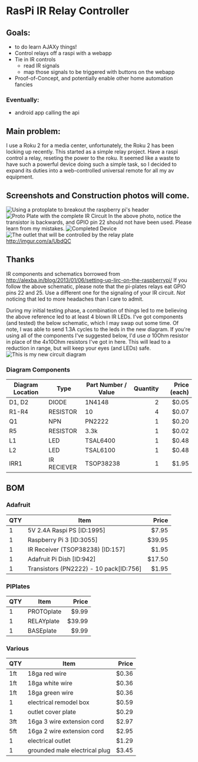 # RasPi IR Relay Controller

## Goals:
* to do learn AJAXy things!
* Control relays off a raspi with a webapp
* Tie in IR controls
  * read IR signals
  * map those signals to be triggered with buttons on the webapp
* Proof-of-Concept, and potentially enable other home automation fancies

### Eventually:
* android app calling the api

## Main problem:
I use a Roku 2 for a media center, unfortunately, the Roku 2 has been locking up recently.
This started as a simple relay project. Have a raspi control a relay, reseting the power to the roku.
It seemed like a waste to have such a powerful device doing such a simple task, so I decided to
expand its duties into a web-controlled universal remote for all my av equipment.

## Screenshots and Construction photos will come.
![Using a protoplate to breakout the raspberry pi's header](http://i.imgur.com/o1Sqi7B.jpg)
![Proto Plate with the complete IR Circuit](http://i.imgur.com/sMnoEb9.jpg)
In the above photo, notice the transistor is backwards, and GPIO pin 22 should not have been used. Please learn from my mistakes.
![Completed Device](http://i.imgur.com/Pcskmng.jpg)
![The outlet that will be controlled by the relay plate](http://i.imgur.com/zjCbX7E.jpg)
http://imgur.com/a/UbdQC

## Thanks
IR components and schematics borrowed from http://alexba.in/blog/2013/01/06/setting-up-lirc-on-the-raspberrypi/
If you follow the above schematic, please note that the pi-plates relays eat GPIO pins 22 and 25. Use a different one for the signaling of your IR circuit. *Not* noticing that led to more headaches than I care to admit.

During my initial testing phase, a combination of things led to me believing the above reference led to at least 4 blown IR LEDs. I've got components (and tested) the below schematic, which I may swap out some time. Of note, I was able to send 1.3A cycles to the leds in the new diagram. If you're using all of the components I've suggested below, I'd use *a* 10Ohm resistor in place of the 4x10Ohm resistors I've got in here. This will lead to a reduction in range, but will keep your eyes (and LEDs) safe.
![This is my new circuit diagram](http://i.imgur.com/nNh1x7l.png)
### Diagram Components
| Diagram Location | Type | Part Number / Value | Quantity | Price (each) |
| ---------------- | ---- | ------------------- | --------:| ------------:|
| D1, D2 | DIODE | 1N4148 | 2 | $0.05 |
| R1-R4 | RESISTOR | 10 | 4 | $0.07 |
| Q1 | NPN | PN2222 | 1 | $0.20 |
| R5 | RESISTOR | 3.3k | 1 | $0.02 |
| L1 | LED | TSAL6400 | 1 | $0.48 |
| L2 | LED | TSAL6100 | 1 | $0.48 |
| IRR1 | IR RECIEVER | TSOP38238 | 1 | $1.95 |

## BOM
### Adafruit
| QTY | Item                                                  | Price  |
| --- | ----------------------------------------------------- | ------:|
| 1   | 5V 2.4A Raspi PS [ID:1995]                            |  $7.95 |
| 1   | Raspberry Pi 3 [ID:3055]                              | $39.95 |
| 1   | IR Receiver (TSOP38238) [ID:157]                      |  $1.95 |
| 1   | Adafruit Pi Dish [ID:942]                             | $17.50 |
| 1   | Transistors (PN2222) - 10 pack[ID:756]                |  $1.95 |

### PIPlates
| QTY | Item                                                  | Price  |
| --- | ----------------------------------------------------- | ------:|
| 1   | PROTOplate                                            |  $9.99 |
| 1   | RELAYplate                                            | $39.99 |
| 1   | BASEplate                                             |  $9.99 |

### Various
| QTY | Item | Price |
| --- | --- | ---:|
| 1ft | 18ga red wire | $0.36 |
| 1ft | 18ga white wire | $0.36 |
| 1ft | 18ga green wire | $0.36 |
| 1 | electrical remodel box | $0.59 |
| 1 | outlet cover plate | $0.29 |
| 3ft | 16ga 3 wire extension cord | $2.97 |
| 5ft | 16ga 2 wire extension cord | $2.95 |
| 1 | electrical outlet | $1.29 |
| 1 | grounded male electrical plug | $3.45 |
